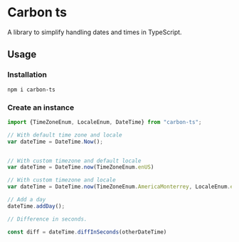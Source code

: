 # Carbon ts
A library to simplify handling dates and times in TypeScript.

## Usage

### Installation

````shell
npm i carbon-ts
````

### Create an instance

```ts
import {TimeZoneEnum, LocaleEnum, DateTime} from "carbon-ts";

// With default time zone and locale
var dateTime = DateTime.Now();


// With custom timezone and default locale
var dateTime = DateTime.now(TimeZoneEnum.enUS)

// With custom timezone and locale
var dateTime = DateTime.now(TimeZoneEnum.AmericaMonterrey, LocaleEnum.enUS);

// Add a day
dateTime.addDay();

// Difference in seconds.

const diff = dateTime.diffInSeconds(otherDateTime)

```
